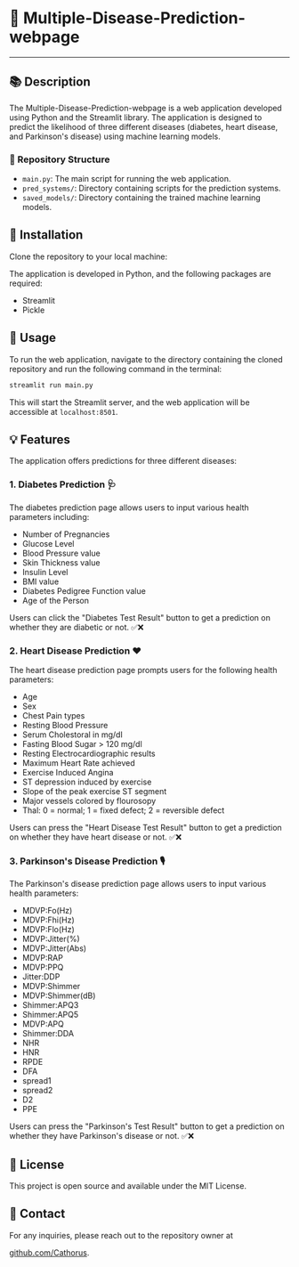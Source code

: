 
# 📝 Multiple-Disease-Prediction-webpage

---

## 📚 Description

The Multiple-Disease-Prediction-webpage is a web application developed using Python and the Streamlit library. The application is designed to predict the likelihood of three different diseases (diabetes, heart disease, and Parkinson's disease) using machine learning models.

### 📁 Repository Structure

- `main.py`: The main script for running the web application.
- `pred_systems/`: Directory containing scripts for the prediction systems.
- `saved_models/`: Directory containing the trained machine learning models.

## 🚀 Installation

Clone the repository to your local machine:

The application is developed in Python, and the following packages are required:

- Streamlit
- Pickle

## 🔧 Usage

To run the web application, navigate to the directory containing the cloned repository and run the following command in the terminal:

```bash
streamlit run main.py
```

This will start the Streamlit server, and the web application will be accessible at `localhost:8501`.

## 💡 Features

The application offers predictions for three different diseases:

### 1. Diabetes Prediction 🩺

The diabetes prediction page allows users to input various health parameters including:
- Number of Pregnancies
- Glucose Level
- Blood Pressure value
- Skin Thickness value
- Insulin Level
- BMI value
- Diabetes Pedigree Function value
- Age of the Person

Users can click the "Diabetes Test Result" button to get a prediction on whether they are diabetic or not. ✅❌

### 2. Heart Disease Prediction ❤️

The heart disease prediction page prompts users for the following health parameters:
- Age
- Sex
- Chest Pain types
- Resting Blood Pressure
- Serum Cholestoral in mg/dl
- Fasting Blood Sugar > 120 mg/dl
- Resting Electrocardiographic results
- Maximum Heart Rate achieved
- Exercise Induced Angina
- ST depression induced by exercise
- Slope of the peak exercise ST segment
- Major vessels colored by flourosopy
- Thal: 0 = normal; 1 = fixed defect; 2 = reversible defect

Users can press the "Heart Disease Test Result" button to get a prediction on whether they have heart disease or not. ✅❌

### 3. Parkinson's Disease Prediction 🎙️

The Parkinson's disease prediction page allows users to input various health parameters:
- MDVP:Fo(Hz)
- MDVP:Fhi(Hz)
- MDVP:Flo(Hz)
- MDVP:Jitter(%)
- MDVP:Jitter(Abs)
- MDVP:RAP
- MDVP:PPQ
- Jitter:DDP
- MDVP:Shimmer
- MDVP:Shimmer(dB)
- Shimmer:APQ3
- Shimmer:APQ5
- MDVP:APQ
- Shimmer:DDA
- NHR
- HNR
- RPDE
- DFA
- spread1
- spread2
- D2
- PPE

Users can press the "Parkinson's Test Result" button to get a prediction on whether they have Parkinson's disease or not. ✅❌

## 📄 License

This project is open source and available under the MIT License.

## 📧 Contact

For any inquiries, please reach out to the repository owner at

 [github.com/Cathorus](https://github.com/Cathorus).
